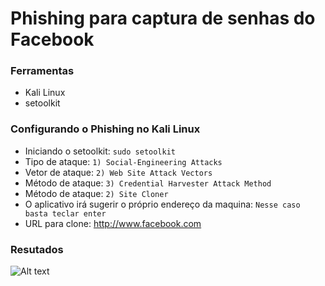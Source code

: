 # Phishing para captura de senhas do Facebook

### Ferramentas

- Kali Linux
- setoolkit

### Configurando o Phishing no Kali Linux

- Iniciando o setoolkit: ``` sudo setoolkit ```
- Tipo de ataque: ``` 1) Social-Engineering Attacks ```
- Vetor de ataque: ``` 2) Web Site Attack Vectors ```
- Método de ataque: ``` 3) Credential Harvester Attack Method ```
- Método de ataque: ``` 2) Site Cloner ```
- O aplicativo irá sugerir o próprio endereço da maquina: ``` Nesse caso basta teclar enter ```
- URL para clone: http://www.facebook.com

### Resutados

![Alt text](./passwd.png "Optional title")
